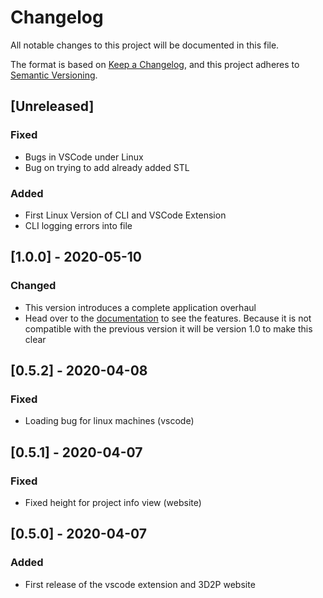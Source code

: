 # Changelog
All notable changes to this project will be documented in this file.

The format is based on [Keep a Changelog](https://keepachangelog.com/en/1.0.0/),
and this project adheres to [Semantic Versioning](https://semver.org/spec/v2.0.0.html).

## [Unreleased]
### Fixed
- Bugs in VSCode under Linux
- Bug on trying to add already added STL

### Added
- First Linux Version of CLI and VSCode Extension
- CLI logging errors into file

## [1.0.0] - 2020-05-10
### Changed
- This version introduces a complete application overhaul
- Head over to the [documentation](https://3d2p.net/Documentation) to see the features. Because it is not compatible with the previous version it will be version 1.0 to make this clear

## [0.5.2] - 2020-04-08
### Fixed
- Loading bug for linux machines (vscode)

## [0.5.1] - 2020-04-07
### Fixed
- Fixed height for project info view (website) 

## [0.5.0] - 2020-04-07
### Added
- First release of the vscode extension and 3D2P website